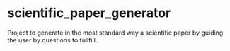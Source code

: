 # scientific_paper_generator
Project to generate in the most standard way a scientific paper by guiding the user by questions to fullfill. 
